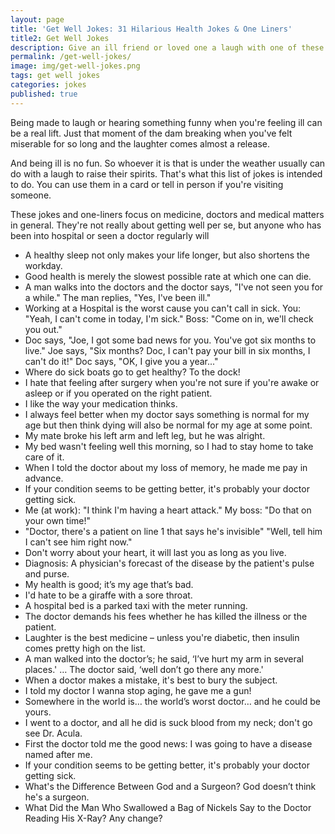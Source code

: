 ```yaml
---
layout: page
title: 'Get Well Jokes: 31 Hilarious Health Jokes & One Liners'
title2: Get Well Jokes
description: Give an ill friend or loved one a laugh with one of these medical jokes and one liners. Perfect for cards or with a gift
permalink: /get-well-jokes/
image: img/get-well-jokes.png
tags: get well jokes
categories: jokes
published: true
---
```

Being made to laugh or hearing something funny when you're feeling ill can be a real lift. Just that moment of the dam breaking when you've felt miserable for so long and the laughter comes almost a release. 

And being ill is no fun. So whoever it is that is under the weather usually can do with a laugh to raise their spirits. That's what this list of jokes is intended to do. You can use them in a card or tell in person if you're visiting someone.

These jokes and one-liners focus on medicine, doctors and medical matters in general. They're not really about getting well per se, but anyone who has been into hospital or seen a doctor regularly will 

<ul>
<li>A healthy sleep not only makes your life longer, but also shortens the workday.</li>
<li>Good health is merely the slowest possible rate at which one can die.</li>
<li>A man walks into the doctors and the doctor says, "I've not seen you for a while."  The man replies, "Yes, I've been ill."</li>
<li>Working at a Hospital is the worst cause you can't call in sick. You: "Yeah, I can't come in today, I'm sick." Boss: "Come on in, we'll check you out."</li>
<li>Doc says, "Joe, I got some bad news for you. You've got six months to live." Joe says, "Six months? Doc, I can't pay your bill in six months, I can't do it!" Doc says, "OK, I give you a year..."</li>
<li>Where do sick boats go to get healthy? To the dock!</li>
<li>I hate that feeling after surgery when you're not sure if you're awake or asleep or if you operated on the right patient.</li>
<li>I like the way your medication thinks.</li>
<li>I always feel better when my doctor says something is normal for my age but then think dying will also be normal for my age at some point.</li>
<li>My mate broke his left arm and left leg, but he was alright.</li>
<li>My bed wasn't feeling well this morning, so I had to stay home to take care of it.</li>
<li>When I told the doctor about my loss of memory, he made me pay in advance.</li>
<li>If your condition seems to be getting better, it's probably your doctor getting sick.</li>
<li>Me (at work): "I think I'm having a heart attack." My boss: "Do that on your own time!"</li>
<li>"Doctor, there's a patient on line 1 that says he's invisible" "Well, tell him I can't see him right now."</li>
<li>Don't worry about your heart, it will last you as long as you live.</li>
<li>Diagnosis: A physician's forecast of the disease by the patient's pulse and purse.</li>
<li>My health is good; it’s my age that’s bad.</li>  
<li>I'd hate to be a giraffe with a sore throat.</li>
<li>A hospital bed is a parked taxi with the meter running.</li>
<li>The doctor demands his fees whether he has killed the illness or the patient.</li>
<li>Laughter is the best medicine – unless you're diabetic, then insulin comes pretty high on the list.</li>
<li>A man walked into the doctor’s; he said, ‘I’ve hurt my arm in several places.' … The doctor said, ‘well don’t go there any more.'</li>
<li>When a doctor makes a mistake, it's best to bury the subject.</li>
<li>I told my doctor I wanna stop aging, he gave me a gun!</li>
<li>Somewhere in the world is… the world’s worst doctor… and he could be yours.</li>
<li>I went to a doctor, and all he did is suck blood from my neck; don't go see Dr. Acula.</li>  
<li>First the doctor told me the good news: I was going to have a disease named after me.</li>
<li>If your condition seems to be getting better, it's probably your doctor getting sick.</li>
<li>What's the Difference Between God and a Surgeon?
God doesn’t think he's a surgeon. </li>
<li>What Did the Man Who Swallowed a Bag of Nickels Say to the Doctor Reading His X-Ray?
Any change?</li>
</ul>
